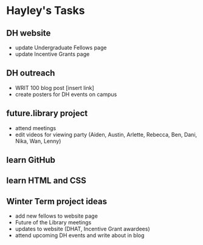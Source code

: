 # Hayley's Tasks

## DH website
* update Undergraduate Fellows page
* update Incentive Grants page

## DH outreach
* WRIT 100 blog post [insert link]
* create posters for DH events on campus

## future.library project
* attend meetings
* edit videos for viewing party
(Aiden, Austin, Arlette, Rebecca, Ben, Dani, Nika, Wan, Lenny)


## learn GitHub
## learn HTML and CSS

## Winter Term project ideas
* add new fellows to website page
* Future of the Library meetings
* updates to website (DHAT, Incentive Grant awardees)
* attend upcoming DH events and write about in blog
